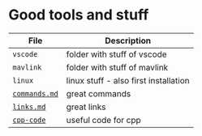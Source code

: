 # Good tools and stuff

| File                             | Description                           |
| -------------------------------- | ------------------------------------- |
| `vscode`                         | folder with stuff of vscode           |
| `mavlink`                        | folder with stuff of mavlink          |
| `linux`                          | linux stuff - also first installation |
| [`commands.md`](commands.md)     | great commands                        |
| [`links.md`](links.md)           | great links                           |
| [`cpp-code`](cpp-code/readme.md) | useful code for cpp                   |
